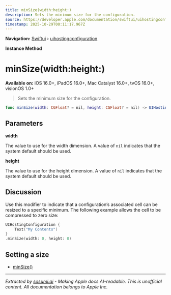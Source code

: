 ```yaml
---
title: minSize(width:height:)
description: Sets the minimum size for the configuration.
source: https://developer.apple.com/documentation/swiftui/uihostingconfiguration/minsize(width:height:)
timestamp: 2025-10-29T00:11:17.967Z
---
```


**Navigation:** [Swiftui](/documentation/swiftui) › [uihostingconfiguration](/documentation/swiftui/uihostingconfiguration)

**Instance Method**

# minSize(width:height:)

**Available on:** iOS 16.0+, iPadOS 16.0+, Mac Catalyst 16.0+, tvOS 16.0+, visionOS 1.0+

> Sets the minimum size for the configuration.

```swift
func minSize(width: CGFloat? = nil, height: CGFloat? = nil) -> UIHostingConfiguration<Content, Background>
```

## Parameters

**width**

The value to use for the width dimension. A value of `nil` indicates that the system default should be used.



**height**

The value to use for the height dimension. A value of `nil` indicates that the system default should be used.



## Discussion

Use this modifier to indicate that a configuration’s associated cell can be resized to a specific minimum. The following example allows the cell to be compressed to zero size:

```swift
UIHostingConfiguration {
    Text("My Contents")
}
.minSize(width: 0, height: 0)
```

## Setting a size

- [minSize()](/documentation/swiftui/uihostingconfiguration/minsize())

---

*Extracted by [sosumi.ai](https://sosumi.ai) - Making Apple docs AI-readable.*
*This is unofficial content. All documentation belongs to Apple Inc.*
